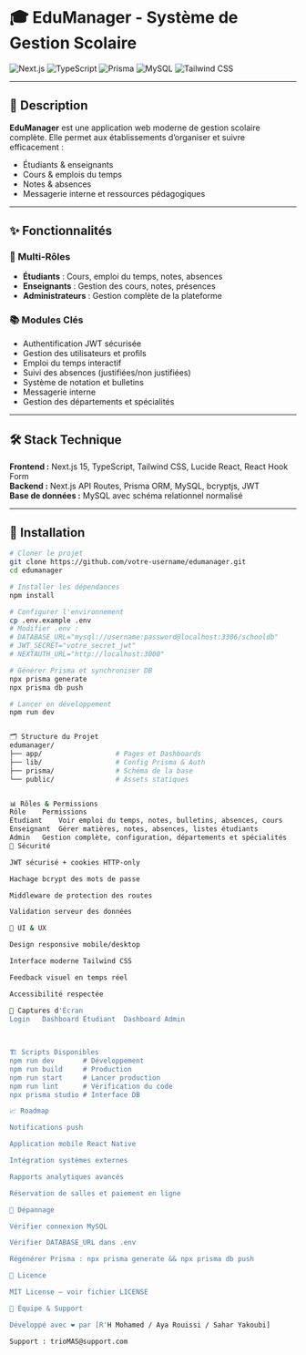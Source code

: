 # 🎓 EduManager - Système de Gestion Scolaire

![Next.js](https://img.shields.io/badge/Next.js-15.0-black?style=for-the-badge&logo=next.js)
![TypeScript](https://img.shields.io/badge/TypeScript-5.0-blue?style=for-the-badge&logo=typescript)
![Prisma](https://img.shields.io/badge/Prisma-5.0-2D3748?style=for-the-badge&logo=prisma)
![MySQL](https://img.shields.io/badge/MySQL-8.0-4479A1?style=for-the-badge&logo=mysql)
![Tailwind CSS](https://img.shields.io/badge/Tailwind_CSS-3.0-38B2AC?style=for-the-badge&logo=tailwind-css)

---

## 📖 Description
**EduManager** est une application web moderne de gestion scolaire complète. Elle permet aux établissements d’organiser et suivre efficacement :
- Étudiants & enseignants  
- Cours & emplois du temps  
- Notes & absences  
- Messagerie interne et ressources pédagogiques  

---

## ✨ Fonctionnalités

### 👥 Multi-Rôles
- **Étudiants** : Cours, emploi du temps, notes, absences  
- **Enseignants** : Gestion des cours, notes, présences  
- **Administrateurs** : Gestion complète de la plateforme  

### 📚 Modules Clés
- Authentification JWT sécurisée  
- Gestion des utilisateurs et profils  
- Emploi du temps interactif  
- Suivi des absences (justifiées/non justifiées)  
- Système de notation et bulletins  
- Messagerie interne  
- Gestion des départements et spécialités  

---

## 🛠️ Stack Technique
**Frontend :** Next.js 15, TypeScript, Tailwind CSS, Lucide React, React Hook Form  
**Backend :** Next.js API Routes, Prisma ORM, MySQL, bcryptjs, JWT  
**Base de données :** MySQL avec schéma relationnel normalisé  

---

## 🚀 Installation

```bash
# Cloner le projet
git clone https://github.com/votre-username/edumanager.git
cd edumanager

# Installer les dépendances
npm install

# Configurer l'environnement
cp .env.example .env
# Modifier .env :
# DATABASE_URL="mysql://username:password@localhost:3306/schooldb"
# JWT_SECRET="votre_secret_jwt"
# NEXTAUTH_URL="http://localhost:3000"

# Générer Prisma et synchroniser DB
npx prisma generate
npx prisma db push

# Lancer en développement
npm run dev


🗂️ Structure du Projet
edumanager/
├── app/                  # Pages et Dashboards
├── lib/                  # Config Prisma & Auth
├── prisma/               # Schéma de la base
└── public/               # Assets statiques


📊 Rôles & Permissions
Rôle	Permissions
Étudiant	Voir emploi du temps, notes, bulletins, absences, cours
Enseignant	Gérer matières, notes, absences, listes étudiants
Admin	Gestion complète, configuration, départements et spécialités
🔐 Sécurité

JWT sécurisé + cookies HTTP-only

Hachage bcrypt des mots de passe

Middleware de protection des routes

Validation serveur des données

🎨 UI & UX

Design responsive mobile/desktop

Interface moderne Tailwind CSS

Feedback visuel en temps réel

Accessibilité respectée

📸 Captures d'Écran
Login	Dashboard Étudiant	Dashboard Admin

	
	
🏗️ Scripts Disponibles
npm run dev       # Développement
npm run build     # Production
npm run start     # Lancer production
npm run lint      # Vérification du code
npx prisma studio # Interface DB

📈 Roadmap

Notifications push

Application mobile React Native

Intégration systèmes externes

Rapports analytiques avancés

Réservation de salles et paiement en ligne

🐛 Dépannage

Vérifier connexion MySQL

Vérifier DATABASE_URL dans .env

Régénérer Prisma : npx prisma generate && npx prisma db push

📄 Licence

MIT License – voir fichier LICENSE

👥 Équipe & Support

Développé avec ❤️ par [R'H Mohamed / Aya Rouissi / Sahar Yakoubi]

Support : trioMAS@support.com



